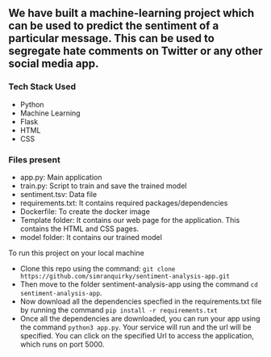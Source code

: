 
## We have built a machine-learning project which can be used to predict the sentiment of a particular message. This can be used to segregate hate comments on Twitter or any other social media app.

### Tech Stack Used
- Python
- Machine Learning
- Flask
- HTML
- CSS

### Files present
- app.py: Main application
- train.py: Script to train and save the trained model
- sentiment.tsv: Data file
- requirements.txt: It contains required packages/dependencies
- Dockerfile: To create the docker image
- Template folder: It contains our web page for the application. This contains the HTML and CSS pages.
- model folder: It contains our trained model

To run this project on your local machine 
- Clone this repo using the command:
`git clone https://github.com/simranquirky/sentiment-analysis-app.git`
- Then move to the folder sentiment-analysis-app using the command `cd sentiment-analysis-app`.
- Now download all the dependencies specfied in the requirements.txt file by running the command `pip install -r requirements.txt`
- Once all the dependencies are downloaded, you can run your app using the command `python3 app.py`. Your service will run and the url will be specified. You can click on the specified Url to access the application, which runs on port 5000.